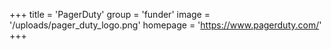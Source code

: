 +++
title = 'PagerDuty'
group = 'funder'
image = '/uploads/pager_duty_logo.png'
homepage = 'https://www.pagerduty.com/'
+++

